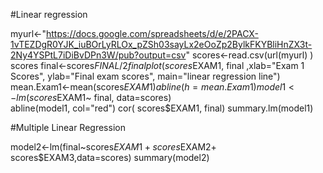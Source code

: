 
#Linear regression

myurl<-"https://docs.google.com/spreadsheets/d/e/2PACX-1vTEZDgR0YJK_iuBOrLyRLOx_pZSh03sayLx2eOoZp2BylkFKYBliHnZX3t-2Ny4YSPtL7iDiBvDPn3W/pub?output=csv"
scores<-read.csv(url(myurl) ) 
scores
final<-scores$FINAL/2
final
plot(scores$EXAM1, final ,xlab="Exam 1 Scores", ylab="Final exam scores", main="linear regression line")
mean.Exam1<-mean(scores$EXAM1)
abline(h=mean.Exam1)
model1<-lm(scores$EXAM1~ final, data=scores)  
abline(model1, col="red")
cor(  scores$EXAM1, final)
summary.lm(model1)

#Multiple Linear Regression

model2<-lm(final~scores$EXAM1+scores$EXAM2+ scores$EXAM3,data=scores)
summary(model2)



